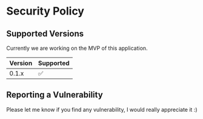 # Security Policy

## Supported Versions

Currently we are working on the MVP of this application.

| Version | Supported          |
| ------- | ------------------ |
| 0.1.x   | :white_check_mark: |

## Reporting a Vulnerability

Please let me know if you find any vulnerability, I would really appreciate it :)
